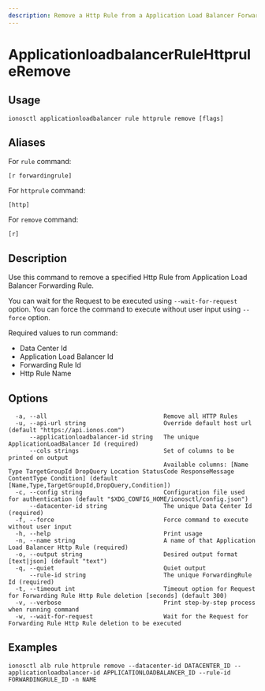 ```yaml
---
description: Remove a Http Rule from a Application Load Balancer Forwarding Rule
---
```


# ApplicationloadbalancerRuleHttpruleRemove

## Usage

```text
ionosctl applicationloadbalancer rule httprule remove [flags]
```

## Aliases

For `rule` command:

```text
[r forwardingrule]
```

For `httprule` command:

```text
[http]
```

For `remove` command:

```text
[r]
```

## Description

Use this command to remove a specified Http Rule from Application Load Balancer Forwarding Rule.

You can wait for the Request to be executed using `--wait-for-request` option. You can force the command to execute without user input using `--force` option.

Required values to run command:

* Data Center Id
* Application Load Balancer Id
* Forwarding Rule Id
* Http Rule Name

## Options

```text
  -a, --all                                 Remove all HTTP Rules
  -u, --api-url string                      Override default host url (default "https://api.ionos.com")
      --applicationloadbalancer-id string   The unique ApplicationLoadBalancer Id (required)
      --cols strings                        Set of columns to be printed on output 
                                            Available columns: [Name Type TargetGroupId DropQuery Location StatusCode ResponseMessage ContentType Condition] (default [Name,Type,TargetGroupId,DropQuery,Condition])
  -c, --config string                       Configuration file used for authentication (default "$XDG_CONFIG_HOME/ionosctl/config.json")
      --datacenter-id string                The unique Data Center Id (required)
  -f, --force                               Force command to execute without user input
  -h, --help                                Print usage
  -n, --name string                         A name of that Application Load Balancer Http Rule (required)
  -o, --output string                       Desired output format [text|json] (default "text")
  -q, --quiet                               Quiet output
      --rule-id string                      The unique ForwardingRule Id (required)
  -t, --timeout int                         Timeout option for Request for Forwarding Rule Http Rule deletion [seconds] (default 300)
  -v, --verbose                             Print step-by-step process when running command
  -w, --wait-for-request                    Wait for the Request for Forwarding Rule Http Rule deletion to be executed
```

## Examples

```text
ionosctl alb rule httprule remove --datacenter-id DATACENTER_ID --applicationloadbalancer-id APPLICATIONLOADBALANCER_ID --rule-id FORWARDINGRULE_ID -n NAME
```

